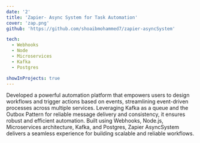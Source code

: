 ```yaml
---
date: '2'
title: 'Zapier- Async System for Task Automation'
cover: 'zap.png'
github: 'https://github.com/shoaibmohammed7/zapier-asyncSystem'

tech:
  - Webhooks
  - Node
  - Microservices
  - Kafka 
  - Postgres

showInProjects: true
---
```


Developed a powerful automation platform that empowers users to design workflows and trigger actions based on events, streamlining event-driven processes across multiple services. Leveraging Kafka as a queue and the Outbox Pattern for reliable message delivery and consistency, it ensures robust and efficient automation. Built using Webhooks, Node.js, Microservices architecture, Kafka, and Postgres, Zapier AsyncSystem delivers a seamless experience for building scalable and reliable workflows.

